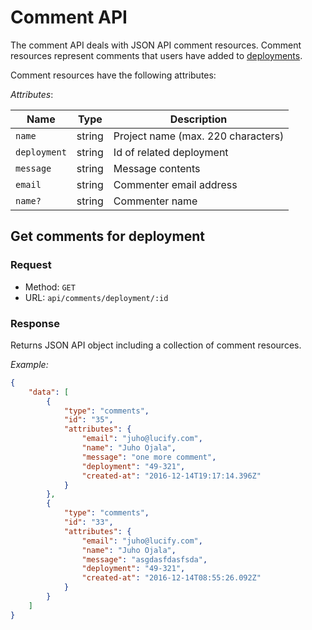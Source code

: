 
# Comment API

The comment API deals with JSON API comment resources.
Comment resources represent comments that users have
added to [deployments](api-deployment.md).

Comment resources have the following attributes:

*Attributes*:

Name|Type|Description
----|----|-----------
`name`|string|Project name (max. 220 characters)
`deployment`|string|Id of related deployment
`message`|string|Message contents
`email`|string|Commenter email address
`name?`|string|Commenter name

## Get comments for deployment

### Request

- Method: `GET`
- URL: `api/comments/deployment/:id`

### Response

Returns JSON API object including a collection of comment resources.

*Example:*
```json
{
    "data": [
        {
            "type": "comments",
            "id": "35",
            "attributes": {
                "email": "juho@lucify.com",
                "name": "Juho Ojala",
                "message": "one more comment",
                "deployment": "49-321",
                "created-at": "2016-12-14T19:17:14.396Z"
            }
        },
        {
            "type": "comments",
            "id": "33",
            "attributes": {
                "email": "juho@lucify.com",
                "name": "Juho Ojala",
                "message": "asgdasfdasfsda",
                "deployment": "49-321",
                "created-at": "2016-12-14T08:55:26.092Z"
            }
        }
    ]
}
```
